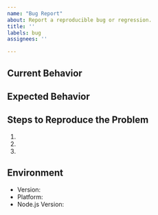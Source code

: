 ```yaml
---
name: "Bug Report"
about: Report a reproducible bug or regression.
title: ''
labels: bug
assignees: ''

---
```


## Current Behavior

<!-- Describe how the issue manifests. -->

## Expected Behavior

<!-- Describe what the desired behavior would be. -->

## Steps to Reproduce the Problem

  1.
  1.
  1.

## Environment

- Version: <!-- Version set in package.json -->
- Platform: <!-- Win/Mac/Linux -->
- Node.js Version: <!-- Output of running `node -v` -->